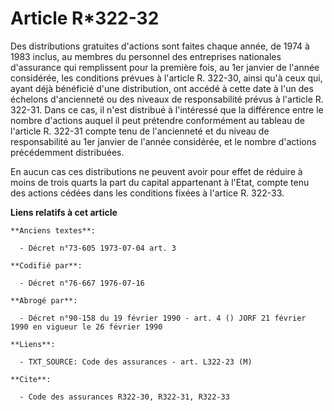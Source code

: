 # Article R*322-32

Des distributions gratuites d'actions sont faites chaque année, de 1974 à 1983 inclus, au membres du personnel des
entreprises nationales d'assurance qui remplissent pour la première fois, au 1er janvier de l'année considérée, les
conditions prévues à l'article R. 322-30, ainsi qu'à ceux qui, ayant déjà bénéficié d'une distribution, ont accédé à cette
date à l'un des échelons d'ancienneté ou des niveaux de responsabilité prévus à l'article R. 322-31. Dans ce cas, il n'est
distribué à l'intéressé que la différence entre le nombre d'actions auquel il peut prétendre conformément au tableau de
l'article R. 322-31 compte tenu de l'ancienneté et du niveau de responsabilité au 1er janvier de l'année considérée, et le
nombre d'actions précédemment distribuées.

En aucun cas ces distributions ne peuvent avoir pour effet de réduire à moins de trois quarts la part du capital appartenant
à l'Etat, compte tenu des actions cédées dans les conditions fixées à l'artice R. 322-33.

**Liens relatifs à cet article**

	**Anciens textes**:

	  - Décret n°73-605 1973-07-04 art. 3

	**Codifié par**:

	  - Décret n°76-667 1976-07-16

	**Abrogé par**:

	  - Décret n°90-158 du 19 février 1990 - art. 4 () JORF 21 février 1990 en vigueur le 26 février 1990

	**Liens**:

	  - TXT_SOURCE: Code des assurances - art. L322-23 (M)

	**Cite**:

	  - Code des assurances R322-30, R322-31, R322-33
